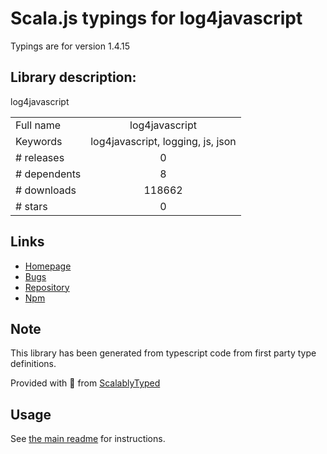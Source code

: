 
# Scala.js typings for log4javascript

Typings are for version 1.4.15

## Library description:
log4javascript

|                    |                 |
| ------------------ | :-------------: |
| Full name          | log4javascript |
| Keywords           | log4javascript, logging, js, json |
| # releases         | 0 |
| # dependents       | 8 |
| # downloads        | 118662 |
| # stars            | 0 |

## Links
- [Homepage](https://github.com/Ritzlgrmft/log4javascript)
- [Bugs](https://github.com/Ritzlgrmft/log4javascript/issues)
- [Repository](https://github.com/Ritzlgrmft/log4javascript)
- [Npm](https://www.npmjs.com/package/log4javascript)
    


## Note
This library has been generated from typescript code from first party type definitions.

Provided with :purple_heart: from [ScalablyTyped](https://github.com/oyvindberg/ScalablyTyped)

## Usage
See [the main readme](../../readme.md) for instructions.


